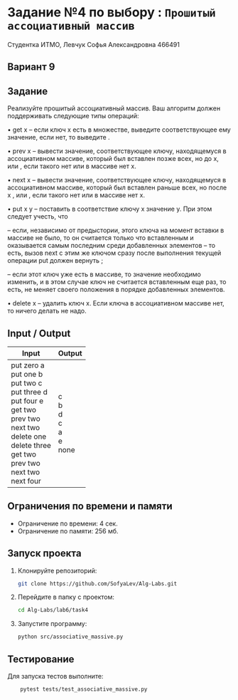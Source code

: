 # Задание №4 по выбору  : `Прошитый ассоциативный массив`

Студентка ИТМО,  Левчук Софья Александровна  466491

## Вариант 9

## Задание 
Реализуйте прошитый ассоциативный массив. Ваш алгоритм должен поддерживать следующие типы операций:

• get x – если ключ x есть в множестве, выведите соответствующее ему
значение, если нет, то выведите <none>.

• prev x – вывести значение, соответствующее ключу, находящемуся в ассоциативном массиве, который был вставлен позже всех, но до x, или <none>,
если такого нет или в массиве нет x.

• next x – вывести значение, соответствующее ключу, находящемуся в ассоциативном массиве, который был вставлен раньше всех, но после x , или
<none>, если такого нет или в массиве нет x.

• put x y – поставить в соответствие ключу x значение y. При этом следует
учесть, что
   
– если, независимо от предыстории, этого ключа на момент вставки в
массиве не было, то он считается только что вставленным и оказывается самым последним среди добавленных элементов – то есть, вызов
next с этим же ключом сразу после выполнения текущей операции put
должен вернуть <none>;
   
– если этот ключ уже есть в массиве, то значение необходимо изменить,
и в этом случае ключ не считается вставленным еще раз, то есть, не
меняет своего положения в порядке добавленных элементов.

• delete x – удалить ключ x. Если ключа в ассоциативном массиве нет, то
ничего делать не надо.

## Input / Output 

| Input                                                                                                                                                                                            | Output                                    |
|--------------------------------------------------------------------------------------------------------------------------------------------------------------------------------------------------|-------------------------------------------|
| put zero a<br/>put one b<br/>put two c <br/>put three d<br/>put four e<br/>get two<br/>prev two<br/>next two<br/>delete one<br/>delete three<br/>get two<br/>prev two<br/>next two<br/>next four | c<br/>b<br/>d<br/>c<br/>a<br/>e<br/> none |


## Ограничения по времени и памяти

- Ограничение по времени: 4 сек.
- Ограничение по памяти: 256 мб.


## Запуск проекта
1. Клонируйте репозиторий:
   ```bash
   git clone https://github.com/SofyaLev/Alg-Labs.git
   ```
2. Перейдите в папку с проектом:
   ```bash
   cd Alg-Labs/lab6/task4
   ```
3. Запустите программу:
   ```bash
   python src/associative_massive.py
   ```


## Тестирование
Для запуска тестов выполните:
```bash
    pytest tests/test_associative_massive.py
```